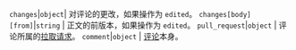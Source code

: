`changes`|`object`| 对评论的更改，如果操作为 `edited`。 `changes[body][from]`|`string` | 正文的前版本，如果操作为 `edited`。 `pull_request`|`object` | 评论所属的[拉取请求](/v3/pulls/)。 `comment`|`object` | [评论](/v3/pulls/comments)本身。
